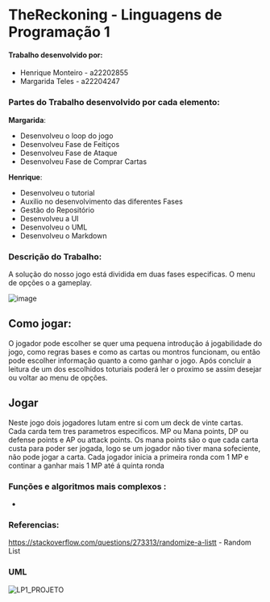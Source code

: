 # **TheReckoning - Linguagens de Programação 1**

#### [](https://github.com/HienaDev/HeavyOrdnance#work-done-by)Trabalho desenvolvido por:

-   Henrique Monteiro - a22202855
-   Margarida Teles - a22204247

### Partes do Trabalho desenvolvido por cada elemento:

**Margarida**:

-  Desenvolveu o loop do jogo
-  Desenvolveu Fase de Feitiços
-  Desenvolveu Fase de Ataque
-  Desenvolveu Fase de Comprar Cartas

**Henrique**:

-  Desenvolveu o tutorial  
-  Auxilio no desenvolvimento das diferentes Fases
-  Gestão do Repositório
-  Desenvolveu a UI
-  Desenvolveu o UML
-  Desenvolveu o Markdown

### Descrição do Trabalho:

A solução do nosso jogo está dividida em duas fases especificas. O menu de opções o a gameplay.  

 ![image](https://github.com/MargaridaTeles/TheReckoning/assets/115217452/89bb3160-ec28-4fe5-85a7-e5b8e85b7eb8)
 
 ## Como jogar: 
 
 O jogador pode escolher se quer uma pequena introdução á jogabilidade do jogo, como regras bases e como as cartas ou montros funcionam, ou então pode escolher informação quanto a como ganhar o jogo. Após concluir a leitura de um dos escolhidos toturiais poderá ler o proximo se assim desejar ou voltar ao menu de opções.
 
 ## Jogar 
 
 Neste jogo dois jogadores lutam entre si com um deck de vinte cartas. Cada carda tem tres parametros especificos. MP ou Mana points, DP ou defense points e AP ou attack points. Os mana points são o que cada carta custa para poder ser jogada, logo se um jogador não tiver mana sofeciente, não pode jogar a carta. Cada jogador inicia a primeira ronda com 1 MP e continar a ganhar mais 1 MP até á quinta ronda 
 
 

### Funções e algoritmos mais complexos :

-   

### Referencias:
https://stackoverflow.com/questions/273313/randomize-a-listt - Random List


### UML

![LP1_PROJETO](https://github.com/MargaridaTeles/TheReckoning/assets/115217452/407fdeb7-0740-4a3f-8ca6-fdaf2352d901)


